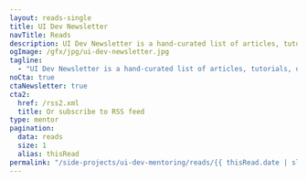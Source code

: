 ```yaml
---
layout: reads-single
title: UI Dev Newsletter
navTitle: Reads
description: UI Dev Newsletter is a hand-curated list of articles, tutorials, opinions, and tools related to User Interface development delivered to your inbox bi-weekly.
ogImage: /gfx/jpg/ui-dev-newsletter.jpg
tagline:
  - "UI Dev Newsletter is a hand-curated list of articles, tutorials, opinions, and tools related to User Interface development delivered to your inbox every two weeks."
noCta: true
ctaNewsletter: true
cta2:
  href: /rss2.xml
  title: Or subscribe to RSS feed
type: mentor
pagination:
  data: reads
  size: 1
  alias: thisRead
permalink: "/side-projects/ui-dev-mentoring/reads/{{ thisRead.date | slug }}/"
---
```

